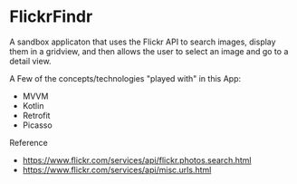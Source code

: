 # FlickrFindr

A sandbox applicaton that uses the Flickr API to search images, display them in a gridview, and then allows the user to select an image and go to a detail view.  

A Few of the concepts/technologies "played with" in this App: 
- MVVM 
- Kotlin
- Retrofit
- Picasso

Reference
- https://www.flickr.com/services/api/flickr.photos.search.html
- https://www.flickr.com/services/api/misc.urls.html

